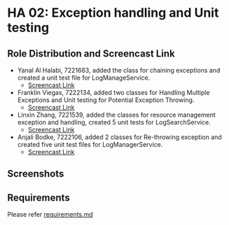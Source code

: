 # HA 02: Exception handling and Unit testing

## Role Distribution and Screencast Link
- Yanal Al Halabi, 7221683, added the class for chaining exceptions and created a unit test file for LogManageService.
  - [Screencast Link](https://drive.google.com/file/d/1RJaOjAA9Pv3ZJO7bmICs-lWFoPlZE98n/view?usp=sharing)
- Franklin Viegas, 7222134, added two classes for Handling Multiple Exceptions and Unit testing for Potential Exception Throwing.
  - [Screencast Link]()
- Linxin Zhang, 7221539, added the classes for resource management exception and handling, created 5 unit tests for LogSearchService.
  - [Screencast Link](https://drive.google.com/file/d/1IOlQkL8RJg0icyVcu_eHeUj-q17048q-/view?usp=sharing)
- Anjali Bodke, 7222106, added 2 classes for Re-throwing exception and created five unit test files for LogManagerService.
  - [Screencast Link]()

## Screenshots

## Requirements
Please refer [requirements.md](./requirements.md)
